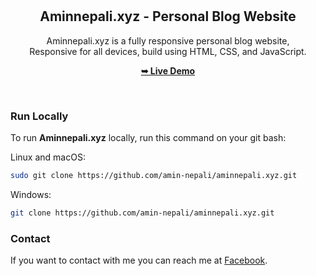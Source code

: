 <div align="center">
  
  
  <br />
  <br />

  <h2 align="center">Aminnepali.xyz - Personal Blog Website</h2>

  Aminnepali.xyz is a fully responsive personal blog website, <br />Responsive for all devices, build using HTML, CSS, and JavaScript.

  <a href="https://aminnepali.xyz"><strong>➥ Live Demo</strong></a>

</div>

<br />

### Run Locally

To run **Aminnepali.xyz** locally, run this command on your git bash:

Linux and macOS:

```bash
sudo git clone https://github.com/amin-nepali/aminnepali.xyz.git
```

Windows:

```bash
git clone https://github.com/amin-nepali/aminnepali.xyz.git
```

### Contact

If you want to contact with me you can reach me at [Facebook](https://www.facebook.com/i.am.aminnepali).


